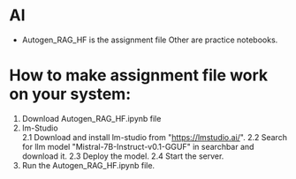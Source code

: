 # AI
* Autogen_RAG_HF is the assignment file
Other are practice notebooks.

# How to make assignment file work on your system:
1. Download Autogen_RAG_HF.ipynb file
2. lm-Studio  
   2.1 Download and install lm-studio from "https://lmstudio.ai/".
   2.2 Search for llm model "Mistral-7B-Instruct-v0.1-GGUF" in searchbar and download it.
   2.3 Deploy the model.
   2.4 Start the server.
3. Run the Autogen_RAG_HF.ipynb file.
